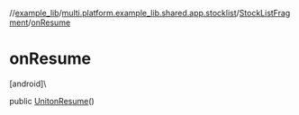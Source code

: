 //[example_lib](../../../index.md)/[multi.platform.example_lib.shared.app.stocklist](../index.md)/[StockListFragment](index.md)/[onResume](on-resume.md)

# onResume

[android]\

public [Unit](https://kotlinlang.org/api/latest/jvm/stdlib/kotlin/-unit/index.html)[onResume](on-resume.md)()
